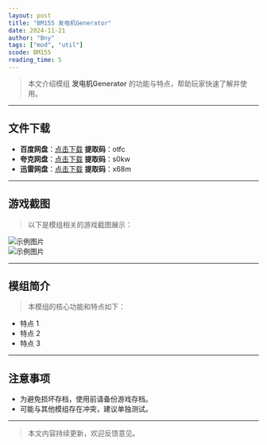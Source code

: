 ```yaml
---
layout: post
title: "BM155 发电机Generator"
date: 2024-11-21
author: "Bny"
tags: ["mod", "util"]
scode: BM155
reading_time: 5
---
```


> 本文介绍模组 **发电机Generator** 的功能与特点，帮助玩家快速了解并使用。

---





## 文件下载
- **百度网盘**：[点击下载](https://pan.baidu.com/s/1ArD8unLWPWSTBPH9RcAb3A?pwd=otfc)  **提取码**：otfc  
- **夸克网盘**：[点击下载](https://pan.quark.cn/s/c3cc4b8995a5?pwd=s0kw)  **提取码**：s0kw  
- **迅雷网盘**：[点击下载](https://pan.xunlei.com/s/VOCCbgOwkJydv9dJUMRDbY8sA1?pwd=x68m)  **提取码**：x68m  

---

## 游戏截图
> 以下是模组相关的游戏截图展示：

![示例图片](https://example.com/screenshot1.jpg)  
![示例图片](https://example.com/screenshot2.jpg)

---

## 模组简介
> 本模组的核心功能和特点如下：
- 特点 1
- 特点 2
- 特点 3

---

## 注意事项
- 为避免损坏存档，使用前请备份游戏存档。
- 可能与其他模组存在冲突，建议单独测试。

---

> 本文内容持续更新，欢迎反馈意见。
